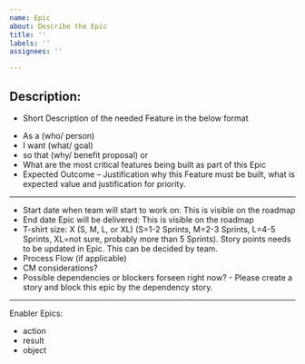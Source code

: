 ```yaml
---
name: Epic
about: Describe the Epic
title: ''
labels: ''
assignees: ''

---
```


## Description:	
- Short Description of the needed Feature in the below format

* As a (who/ person) 
* I want (what/ goal)
* so that (why/ benefit proposal) 
or 
* What are the most critical features being built as part of this Epic
* Expected Outcome – Justification why this Feature must be built, what is expected value and justification for priority.

----
* Start date when team will start to work on: This is visible on the roadmap
* End date Epic will be delivered: This is visible on the roadmap
* T-shirt size: X (S, M, L, or XL) (S=1-2 Sprints, M=2-3 Sprints, L=4-5 Sprints, XL=not sure, probably more than 5 Sprints). Story points needs to be updated in Epic. This can be decided by team.
* Process Flow (if applicable)
* CM considerations? 
* Possible dependencies or blockers forseen right now? - Please create a story and block this epic by the dependency story.

----
Enabler Epics:
* action
* result
* object
